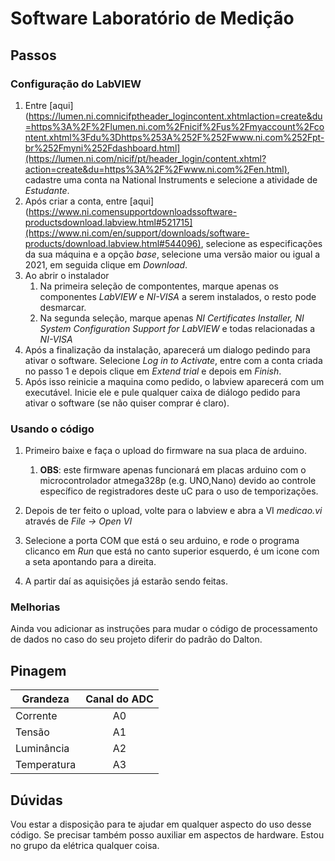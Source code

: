 # Software Laboratório de Medição
## Passos

### Configuração do LabVIEW

1. Entre [aqui](https://lumen.ni.comnicifptheader_logincontent.xhtmlaction=create&du=https%3A%2F%2Flumen.ni.com%2Fnicif%2Fus%2Fmyaccount%2Fcontent.xhtml%3Fdu%3Dhttps%253A%252F%252Fwww.ni.com%252Fpt-br%252Fmyni%252Fdashboard.html](https://lumen.ni.com/nicif/pt/header_login/content.xhtml?action=create&du=https%3A%2F%2Fwww.ni.com%2Fen.html), cadastre uma conta na National Instruments e selecione a atividade de _Estudante_.
2. Após criar a conta, entre [aqui](https://www.ni.comensupportdownloadssoftware-productsdownload.labview.html#521715](https://www.ni.com/en/support/downloads/software-products/download.labview.html#544096), selecione as especificações da sua máquina e a opção _base_, selecione uma versão maior ou igual a 2021, em seguida clique em _Download_.
3. Ao abrir o instalador
    1. Na primeira seleção de compontentes, marque apenas os componentes _LabVIEW_ e _NI-VISA_ a serem instalados, o resto pode desmarcar.
    2. Na segunda seleção, marque apenas _NI Certificates Installer, NI System Configuration Support for LabVIEW_ e todas relacionadas a _NI-VISA_ 
4. Após a finalização da instalação, aparecerá um dialogo pedindo para ativar o software. Selecione _Log in to Activate_, entre com a conta criada no passo 1 e depois clique em _Extend trial_ e depois em _Finish_.
5. Após isso reinicie a maquina como pedido, o labview aparecerá com um executável. Inicie ele e pule qualquer caixa de diálogo pedido para ativar o software (se não quiser comprar é claro).


### Usando o código
1. Primeiro baixe e faça o upload do firmware na sua placa de arduino.
    1. __OBS__: este firmware apenas funcionará em placas arduino com o microcontrolador atmega328p (e.g.     UNO,Nano) devido ao controle específico de registradores deste uC para o uso de temporizações.

2. Depois de ter feito o upload, volte para o labview e abra a VI _medicao.vi_ através de _File -> Open VI_
3. Selecione a porta COM que está o seu arduino, e rode o programa clicanco em _Run_ que está no canto superior esquerdo, é um icone com a seta apontando para a direita.
4. A partir daí as aquisições já estarão sendo feitas.


### Melhorias
Ainda vou adicionar as instruções para mudar o código de processamento de dados no caso do seu projeto diferir do padrão do Dalton.


## Pinagem

| Grandeza  | Canal do ADC |
| ------------- |:-------------:|
| Corrente      | A0     |
| Tensão      | A1     |
| Luminância    | A2     |
| Temperatura | A3 |
## Dúvidas
Vou estar a disposição para te ajudar em qualquer aspecto do uso desse código. Se precisar também posso auxiliar em aspectos de hardware. Estou no grupo da elétrica qualquer coisa.
